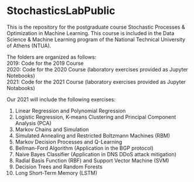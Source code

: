 # StochasticsLabPublic
This is the repository for the postgraduate course Stochastic Processes &amp; Optimization in Machine Learning. This course is included in the Data Science &amp; Machine Learning program of the National Technical University of Athens (NTUA).  
  
The folders are organized as follows:  
2019: Code for the 2019 Course  
2020: Code for the 2020 Course (laboratory exercises provided as Jupyter Notebooks)  
2021: Code for the 2021 Course (laboratory exercises provided as Jupyter Notabooks)  
  
Our 2021 will include the following exercises:  
1) Linear Regression and Polynomial Regression  
2) Logistic Regression, K-means Clustering and Principal Component Analysis (PCA)  
3) Markov Chains and Simulation  
4) Simulated Annealing and Restricted Boltzmann Machines (RBM)  
5) Markov Decision Processes and Q-Learning  
6) Bellman-Ford Algorithm (Application in the BGP protocol)  
7) Naive Bayes Classifier (Application in DNS DDoS attack mitigation)  
8) Radial Basis Function (RBF) and Support Vector Machine (SVM)  
9) Decision Trees and Random Forests  
10) Long Short-Term Memory (LSTM)  
